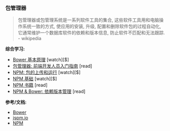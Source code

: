 ### 包管理器

>包管理器或包管理系统是一系列软件工具的集合, 这些软件工具用和电脑操作系统一致的方式, 使应用的安装, 升级, 配置和删除软件包的过程自动化, 它通常维护一个数据库软件的依赖和版本信息, 防止软件不匹配和无法跟踪. - wikipedia

**综合学习:**

* [Bower 基本原理](http://www.pluralsight.com/courses/bower-fundamentals) [watch][$]
* [包管理器: 前端开发人员入门指南](http://codylindley.com/techpro/2013_04_12__package-managers-an-introducto/) [read]
* [NPM: 包的上传和运行](http://www.lynda.com/Developer-Web-Development-tutorials/Up-Running-NPM-Node-Package-Manager/409274-2.html) [watch][$]
* [NPM 基础](http://teamtreehouse.com/library/npm-basics) [watch][$]
* [NPM 书籍](ttps://leanpub.com/npm) [read]
* [NPM & Bower: 依赖版本管理](http://developer.telerik.com/featured/mystical-magical-semver-ranges-used-npm-bower/) [read]

**参考/文档:**

* [Bower](http://bower.io/)
* [jspm.io](http://jspm.io/)
* [NPM](https://www.npmjs.com/)